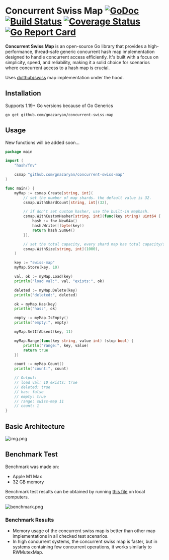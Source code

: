 # Concurrent Swiss Map [![GoDoc][doc-img]][doc] [![Build Status][ci-img]][ci] [![Coverage Status][cov-img]][cov] [![Go Report Card][go-report-img]][go-report]

**Concurrent Swiss Map** is an open-source Go library that provides a high-performance, thread-safe generic concurrent hash map implementation designed to handle concurrent access efficiently. It's built with a focus on simplicity, speed, and reliability, making it a solid choice for scenarios where concurrent access to a hash map is crucial.

Uses [dolthub/swiss](https://github.com/dolthub/swiss) map implementation under the hood.

## Installation

Supports 1.19+ Go versions because of Go Generics

```
go get github.com/gnazaryan/concurrent-swiss-map
```

## Usage

New functions will be added soon...

```go
package main

import (
	"hash/fnv"

	csmap "github.com/gnazaryan/concurrent-swiss-map"
)

func main() {
	myMap := csmap.Create[string, int](
		// set the number of map shards. the default value is 32.
		csmap.WithShardCount[string, int](32),

		// if don't set custom hasher, use the built-in maphash.
		csmap.WithCustomHasher[string, int](func(key string) uint64 {
			hash := fnv.New64a()
			hash.Write([]byte(key))
			return hash.Sum64()
		}),

		// set the total capacity, every shard map has total capacity/shard count capacity. the default value is 0.
		csmap.WithSize[string, int](1000),
	)

	key := "swiss-map"
	myMap.Store(key, 10)

	val, ok := myMap.Load(key)
	println("load val:", val, "exists:", ok)

	deleted := myMap.Delete(key)
	println("deleted:", deleted)

	ok = myMap.Has(key)
	println("has:", ok)

	empty := myMap.IsEmpty()
	println("empty:", empty)

	myMap.SetIfAbsent(key, 11)

	myMap.Range(func(key string, value int) (stop bool) {
		println("range:", key, value)
		return true
	})

	count := myMap.Count()
	println("count:", count)

	// Output:
	// load val: 10 exists: true
	// deleted: true
	// has: false
	// empty: true
	// range: swiss-map 11
	// count: 1
}
```

## Basic Architecture
![img.png](img.png)

## Benchmark Test
Benchmark was made on:
- Apple M1 Max
- 32 GB memory

Benchmark test results can be obtained by running [this file](concurrent_swiss_map_benchmark_test.go) on local computers.

![benchmark.png](benchmark.png)

### Benchmark Results

- Memory usage of the concurrent swiss map is better than other map implementations in all checked test scenarios.
- In high concurrent systems, the concurrent swiss map is faster, but in systems containing few concurrent operations, it works similarly to RWMutexMap.

[doc-img]: https://godoc.org/github.com/mhmtszr/concurrent-swiss-map?status.svg
[doc]: https://godoc.org/github.com/mhmtszr/concurrent-swiss-map
[ci-img]: https://github.com/mhmtszr/concurrent-swiss-map/actions/workflows/build-test.yml/badge.svg
[ci]: https://github.com/mhmtszr/concurrent-swiss-map/actions/workflows/build-test.yml
[cov-img]: https://codecov.io/gh/mhmtszr/concurrent-swiss-map/branch/master/graph/badge.svg
[cov]: https://codecov.io/gh/mhmtszr/concurrent-swiss-map
[go-report-img]: https://goreportcard.com/badge/github.com/mhmtszr/concurrent-swiss-map
[go-report]: https://goreportcard.com/report/github.com/mhmtszr/concurrent-swiss-map